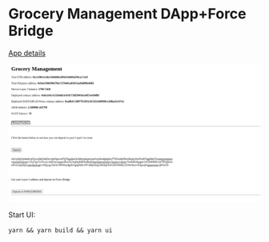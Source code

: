 # Grocery Management DApp+Force Bridge

<a href="https://github.com/jordanflick75/Nervos-gitcoin-hackathon/tree/master/gitcoin8-ForceBridge"> App details </a>

<img src="https://github.com/jordanflick75/Nervos-gitcoin-hackathon/blob/master/gitcoin8-ForceBridge/ss.png" />

Start UI:

```
yarn && yarn build && yarn ui
```
